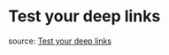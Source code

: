 # Test your deep links


source: [Test your deep links](https://developer.android.com/training/app-links/deep-linking#testing-filters)


